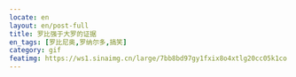 ```yaml
---
locate: en
layout: en/post-full
title: 罗比强于大罗的证据
en_tags: [罗比尼奥,罗纳尔多,搞笑]
category: gif
featimg: https://ws1.sinaimg.cn/large/7bb8bd97gy1fxix8o4xtlg20cc05k1co.gif
---
```

